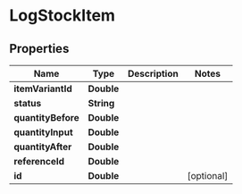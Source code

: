 
# LogStockItem

## Properties
Name | Type | Description | Notes
------------ | ------------- | ------------- | -------------
**itemVariantId** | **Double** |  | 
**status** | **String** |  | 
**quantityBefore** | **Double** |  | 
**quantityInput** | **Double** |  | 
**quantityAfter** | **Double** |  | 
**referenceId** | **Double** |  | 
**id** | **Double** |  |  [optional]



